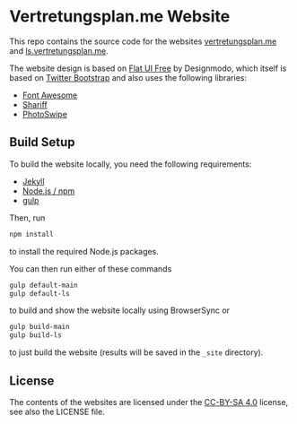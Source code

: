 Vertretungsplan.me Website
==========================

This repo contains the source code for the websites [vertretungsplan.me](https://vertretungsplan.me/) and [ls.vertretungsplan.me](https://ls.vertretungsplan.me/).

The website design is based on [Flat UI Free](http://designmodo.github.io/Flat-UI/) by Designmodo, which itself is based on [Twitter Bootstrap](http://getbootstrap.com/) and also uses the following libraries:

- [Font Awesome](http://fontawesome.io/)
- [Shariff](https://github.com/heiseonline/shariff)
- [PhotoSwipe](http://photoswipe.com/)

## Build Setup

To build the website locally, you need the following requirements:

- [Jekyll](https://jekyllrb.com/)
- [Node.js / npm](https://nodejs.org/)
- [gulp](http://gulpjs.com/)

Then, run
```bash
npm install
```
to install the required Node.js packages.

You can then run either of these commands
```bash
gulp default-main
gulp default-ls
```
to build and show the website locally using BrowserSync or
```bash
gulp build-main
gulp build-ls
```
to just build the website (results will be saved in the `_site` directory).

## License

The contents of the websites are licensed under the [CC-BY-SA 4.0](https://creativecommons.org/licenses/by-sa/4.0/) license, see also the LICENSE file.